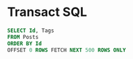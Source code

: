 Transact SQL
===========

```sql
SELECT Id, Tags
FROM Posts
ORDER BY Id
OFFSET 0 ROWS FETCH NEXT 500 ROWS ONLY 
```
